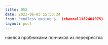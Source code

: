 ```yaml
---
title: 952
date: 2023-06-03 15:53:34
from: 'endless шизing ⍼' (channel1162404975)
layout: post
---
```


наелся пробниками пончиков из перекрестка
